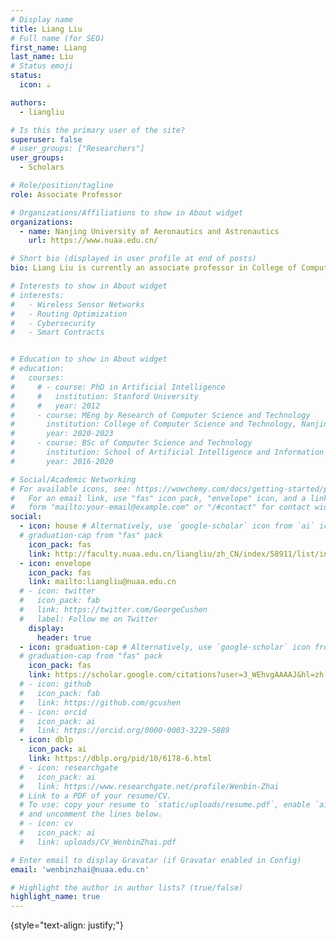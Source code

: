 ```yaml
---
# Display name
title: Liang Liu
# Full name (for SEO)
first_name: Liang
last_name: Liu
# Status emoji
status:
  icon: ☕️

authors:
  - liangliu

# Is this the primary user of the site?
superuser: false
# user_groups: ["Researchers"]
user_groups:
  - Scholars

# Role/position/tagline
role: Associate Professor

# Organizations/Affiliations to show in About widget
organizations:
  - name: Nanjing University of Aeronautics and Astronautics
    url: https://www.nuaa.edu.cn/

# Short bio (displayed in user profile at end of posts)
bio: Liang Liu is currently an associate professor in College of Computer Science and Technology, Nanjing University of Aeronautics and Astronautics, Nanjing, Jiangsu Province, China. His research interests include distributed system, big data and system security. He received the B.S. degree in computer science from  Northwestern Polytechnical University, Xi’an, Shanxi Province, China in 2005, and the Ph.D. degree in computer science from Nanjing University of Aeronautics and Astronautics, Nanjing, Jiangsu Province, China in 2012.

# Interests to show in About widget
# interests:
#   - Wireless Sensor Networks
#   - Routing Optimization
#   - Cybersecurity
#   - Smart Contracts


# Education to show in About widget
# education:
#   courses:
#     # - course: PhD in Artificial Intelligence
#     #   institution: Stanford University
#     #   year: 2012
#     - course: MEng by Research of Computer Science and Technology
#       institution: College of Computer Science and Technology, Nanjing University of Aeronautics and Astronautics (NUAA), China
#       year: 2020-2023
#     - course: BSc of Computer Science and Technology
#       institution: School of Artificial Intelligence and Information Technology, Nanjing University of Chinese Medicine (NJUCM), China
#       year: 2016-2020

# Social/Academic Networking
# For available icons, see: https://wowchemy.com/docs/getting-started/page-builder/#icons
#   For an email link, use "fas" icon pack, "envelope" icon, and a link in the
#   form "mailto:your-email@example.com" or "/#contact" for contact widget.
social:
  - icon: house # Alternatively, use `google-scholar` icon from `ai` icon pack 
  # graduation-cap from "fas" pack
    icon_pack: fas
    link: http://faculty.nuaa.edu.cn/liangliu/zh_CN/index/58911/list/index.htm
  - icon: envelope
    icon_pack: fas
    link: mailto:liangliu@nuaa.edu.cn
  # - icon: twitter
  #   icon_pack: fab
  #   link: https://twitter.com/GeorgeCushen
  #   label: Follow me on Twitter
    display:
      header: true
  - icon: graduation-cap # Alternatively, use `google-scholar` icon from `ai` icon pack 
  # graduation-cap from "fas" pack
    icon_pack: fas
    link: https://scholar.google.com/citations?user=3_WEhvgAAAAJ&hl=zh-CN
  # - icon: github
  #   icon_pack: fab
  #   link: https://github.com/gcushen
  # - icon: orcid
  #   icon_pack: ai
  #   link: https://orcid.org/0000-0003-3229-5889
  - icon: dblp
    icon_pack: ai
    link: https://dblp.org/pid/10/6178-6.html
  # - icon: researchgate
  #   icon_pack: ai
  #   link: https://www.researchgate.net/profile/Wenbin-Zhai
  # Link to a PDF of your resume/CV.
  # To use: copy your resume to `static/uploads/resume.pdf`, enable `ai` icons in `params.yaml`,
  # and uncomment the lines below.
  # - icon: cv
  #   icon_pack: ai
  #   link: uploads/CV_WenbinZhai.pdf

# Enter email to display Gravatar (if Gravatar enabled in Config)
email: 'wenbinzhai@nuaa.edu.cn'

# Highlight the author in author lists? (true/false)
highlight_name: true
---
```


<!-- I received the B.S. degree in Computer Science and Technology from [Nanjing University Of Chinese Medicine](https://www.njucm.edu.cn/), Nanjing, Jiangsu Province, China in 2020, and the M.S. degree in Computer Science and Technology from [Nanjing University of Aeronautics and Astronautics](https://www.nuaa.edu.cn/), Nanjing, Jiangsu Province, China in 2023. My current research interest includes wireless sensor networks, routing optimization, cybersecurity, and smart contracts. -->
{style="text-align: justify;"}
